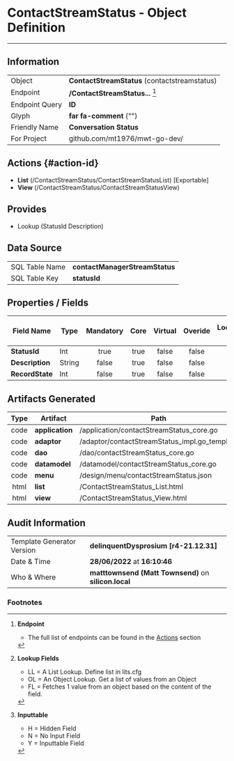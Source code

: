 # **ContactStreamStatus** - Object Definition
---
##  Information
|   |   |
|---|---|
|Object         |**ContactStreamStatus** (contactstreamstatus) |
|Endpoint 	    |**/ContactStreamStatus...** [^1]|
|Endpoint Query |**ID**|
Glyph|**far fa-comment** ("")
Friendly Name|**Conversation Status**|
|For Project    |github.com/mt1976/mwt-go-dev/|

##  Actions {#action-id}
* **List** (/ContactStreamStatus/ContactStreamStatusList) [Exportable]
* **View** (/ContactStreamStatus/ContactStreamStatusView)











##  Provides
 * Lookup (StatusId Description)






##  Data Source 
|   |   |
|---|---|
SQL Table Name       | **contactManagerStreamStatus**
SQL Table Key | **statusId**



##  Properties / Fields
| Field Name| Type | Mandatory | Core | Virtual | Overide | Lookup [^2]| Lookup Object      | Lookup Field Source         | Lookup Return Value                | Inputable [^3]|DB Column|Default Value| No Change | Callout | Internal | Display | Mask |
| -- | --  | :--: | :--: | :--: |:--: |:--: |:--: |-- |-- |:--: |-- | --| :--: | :--: | :--: | -- | -- |
|**StatusId**|Int|true|true|false|false|||||Y|statusId|0|false|false|false|text||
|**Description**|String|false|true|false|false|||||Y|description||false|false|false|text||
|**RecordState**|Int|false|true|false|false|||||Y|recordState|0|false|false|false|text||


##  Artifacts Generated
| Type | Artifact | Path|
| :--: | -- | -- |
| code | **application** | /application/contactStreamStatus_core.go |
| code | **adaptor** | /adaptor/contactStreamStatus_impl.go_template |
| code | **dao** | /dao/contactStreamStatus_core.go |
| code | **datamodel** | /datamodel/contactStreamStatus_core.go |
| code | **menu** | /design/menu/contactStreamStatus.json |
| html | **list** | /ContactStreamStatus_List.html |
| html | **view** | /ContactStreamStatus_View.html |


## Audit Information
|   |   |
|---|---|
Template Generator Version   | **delinquentDysprosium [r4-21.12.31]**
Date & Time		     | **28/06/2022** at **16:10:46**
Who & Where		     | **matttownsend (Matt Townsend)** on **silicon.local**

### Footnotes
[^1]: **Endpoint**
    * The full list of endpoints can be found in the [Actions](#action-id) section
[^2]: **Lookup Fields**
    * LL = A List Lookup. Define list in lits.cfg
    * OL = An Object Lookup. Get a list of values from an Object
    * FL = Fetches 1 value from an object based on the content of the field. 
[^3]: **Inputtable**   
    * H = Hidden Field
    * N = No Input Field
    * Y = Inputtable Field